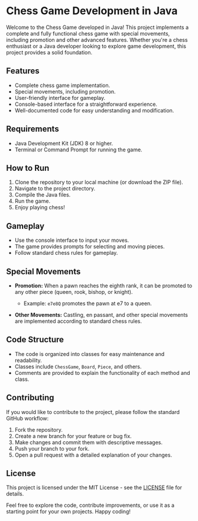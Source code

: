 
# Chess Game Development in Java

Welcome to the Chess Game developed in Java! This project implements a complete and fully functional chess game with special movements, including promotion and other advanced features. Whether you're a chess enthusiast or a Java developer looking to explore game development, this project provides a solid foundation.

## Features
- Complete chess game implementation.
- Special movements, including promotion.
- User-friendly interface for gameplay.
- Console-based interface for a straightforward experience.
- Well-documented code for easy understanding and modification.

## Requirements
- Java Development Kit (JDK) 8 or higher.
- Terminal or Command Prompt for running the game.

## How to Run
1. Clone the repository to your local machine (or download the ZIP file).
2. Navigate to the project directory.
3. Compile the Java files.
4. Run the game.
5. Enjoy playing chess!

## Gameplay
- Use the console interface to input your moves.
- The game provides prompts for selecting and moving pieces.
- Follow standard chess rules for gameplay.

## Special Movements
- **Promotion:** When a pawn reaches the eighth rank, it can be promoted to any other piece (queen, rook, bishop, or knight).
  - Example: `e7e8Q` promotes the pawn at e7 to a queen.

- **Other Movements:** Castling, en passant, and other special movements are implemented according to standard chess rules.

## Code Structure
- The code is organized into classes for easy maintenance and readability.
- Classes include `ChessGame`, `Board`, `Piece`, and others.
- Comments are provided to explain the functionality of each method and class.

## Contributing
If you would like to contribute to the project, please follow the standard GitHub workflow:
1. Fork the repository.
2. Create a new branch for your feature or bug fix.
3. Make changes and commit them with descriptive messages.
4. Push your branch to your fork.
5. Open a pull request with a detailed explanation of your changes.

## License
This project is licensed under the MIT License - see the [LICENSE](LICENSE) file for details.

Feel free to explore the code, contribute improvements, or use it as a starting point for your own projects. Happy coding!
